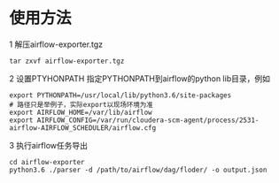 # 使用方法

1 解压airflow-exporter.tgz

```shell
tar zxvf airflow-exporter.tgz
```

2 设置PTYHONPATH
指定PYTHONPATH到airflow的python lib目录，例如

```shell
export PYTHONPATH=/usr/local/lib/python3.6/site-packages
# 路径只是举例子，实际export以现场环境为准
export AIRFLOW_HOME=/var/lib/airflow
export AIRFLOW_CONFIG=/var/run/cloudera-scm-agent/process/2531-airflow-AIRFLOW_SCHEDULER/airflow.cfg
```

3 执行airflow任务导出

```shell
cd airflow-exporter
python3.6 ./parser -d /path/to/airflow/dag/floder/ -o output.json
```
